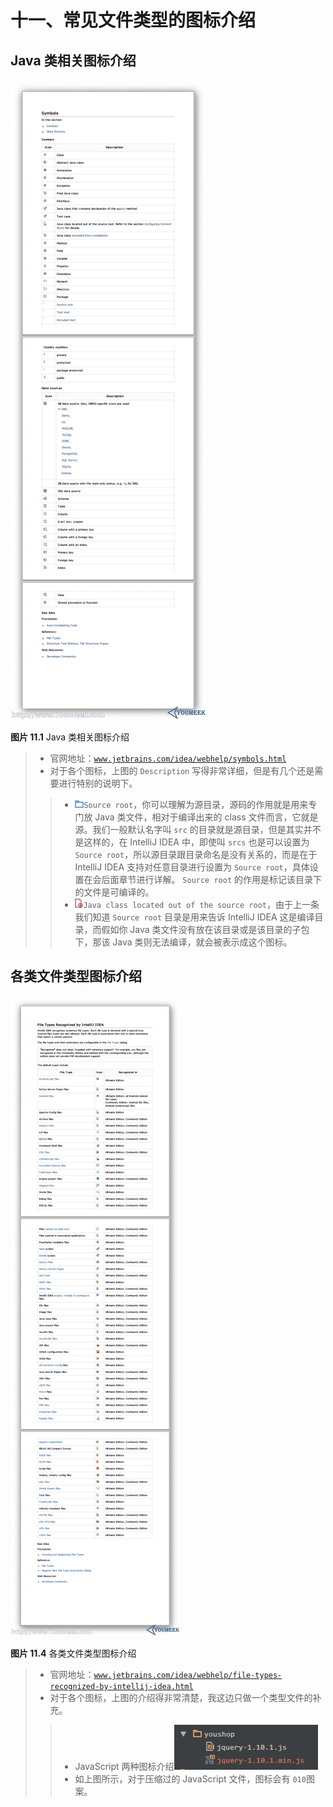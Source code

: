 # 十一、常见文件类型的图标介绍

## Java 类相关图标介绍

![Java 类相关图标介绍](img/xi-a-file-symbols-1.jpg)

**图片 11.1** Java 类相关图标介绍

> *   官网地址：[`www.jetbrains.com/idea/webhelp/symbols.html`](http://www.jetbrains.com/idea/webhelp/symbols.html)
> *   对于各个图标，上图的 `Description` 写得非常详细，但是有几个还是需要进行特别的说明下。
> 
> > *   ![](img/xi-a-file-symbols-2.gif)`Source root`，你可以理解为源目录，源码的作用就是用来专门放 Java 类文件，相对于编译出来的 class 文件而言，它就是源。我们一般默认名字叫 `src` 的目录就是源目录，但是其实并不是这样的，在 IntelliJ IDEA 中，即使叫 `srcs` 也是可以设置为 `Source root`，所以源目录跟目录命名是没有关系的，而是在于 IntelliJ IDEA 支持对任意目录进行设置为 `Source root`，具体设置在会后面章节进行详解。 `Source root` 的作用是标记该目录下的文件是可编译的。
> > *   ![](img/xi-a-file-symbols-3.png)`Java class located out of the source root`，由于上一条我们知道 `Source root` 目录是用来告诉 IntelliJ IDEA 这是编译目录，而假如你 Java 类文件没有放在该目录或是该目录的子包下，那该 Java 类则无法编译，就会被表示成这个图标。

## 各类文件类型图标介绍

![各类文件类型图标介绍](img/xi-b-file-symbols-1.jpg)

**图片 11.4** 各类文件类型图标介绍

> *   官网地址：[`www.jetbrains.com/idea/webhelp/file-types-recognized-by-intellij-idea.html`](http://www.jetbrains.com/idea/webhelp/file-types-recognized-by-intellij-idea.html)
> *   对于各个图标，上图的介绍得非常清楚，我这边只做一个类型文件的补充。
> 
> > *   JavaScript 两种图标介绍![](img/xi-b-file-symbols-2.png)
> > *   如上图所示，对于压缩过的 JavaScript 文件，图标会有 `010`图案。